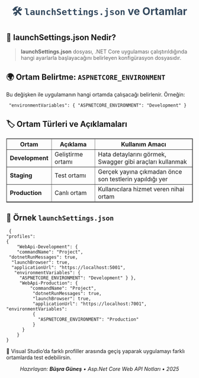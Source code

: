 <div align="center"> <h1 style="color:#34495e;">🛠️ <code>launchSettings.json</code> ve Ortamlar</h1> </div> <h2>📁 launchSettings.json Nedir?</h2> <blockquote> <strong>launchSettings.json</strong> dosyası, .NET Core uygulaması çalıştırıldığında hangi ayarlarla başlayacağını belirleyen konfigürasyon dosyasıdır. </blockquote>
<h2>🌍 Ortam Belirtme: <code>ASPNETCORE_ENVIRONMENT</code></h2>
Bu değişken ile uygulamanın hangi ortamda çalışacağı belirlenir. Örneğin:

<pre><code> "environmentVariables": { "ASPNETCORE_ENVIRONMENT": "Development" } </code></pre>
<h2>🏷️ Ortam Türleri ve Açıklamaları</h2> <table border="1" cellpadding="6"> <tr> <th>Ortam</th> <th>Açıklama</th> <th>Kullanım Amacı</th> </tr> <tr> <td><strong>Development</strong></td> <td>Geliştirme ortamı</td> <td>Hata detaylarını görmek, Swagger gibi araçları kullanmak</td> </tr> <tr> <td><strong>Staging</strong></td> <td>Test ortamı</td> <td>Gerçek yayına çıkmadan önce son testlerin yapıldığı yer</td> </tr> <tr> <td><strong>Production</strong></td> <td>Canlı ortam</td> <td>Kullanıcılara hizmet veren nihai ortam</td> </tr> </table>
<h2>🧾 Örnek <code>launchSettings.json</code></h2> <pre><code> { 
"profiles": 
{ 
    "WebApi-Development": { 
    "commandName": "Project", 
 "dotnetRunMessages": true,
  "launchBrowser": true, 
  "applicationUrl": "https://localhost:5001",
   "environmentVariables": {
     "ASPNETCORE_ENVIRONMENT": "Development" } }, 
     "WebApi-Production": {
         "commandName": "Project",
          "dotnetRunMessages": true, 
          "launchBrowser": true, 
          "applicationUrl": "https://localhost:7001", "environmentVariables": 
          { 
            "ASPNETCORE_ENVIRONMENT": "Production"
          } 
      }
    }
} </code></pre>
<p>🔄 Visual Studio’da farklı profiller arasında geçiş yaparak uygulamayı farklı ortamlarda test edebilirsin.</p>
<div align="center"> <em>Hazırlayan: <strong>Büşra Güneş</strong> • Asp.Net Core Web API Notları • 2025</em> </div
